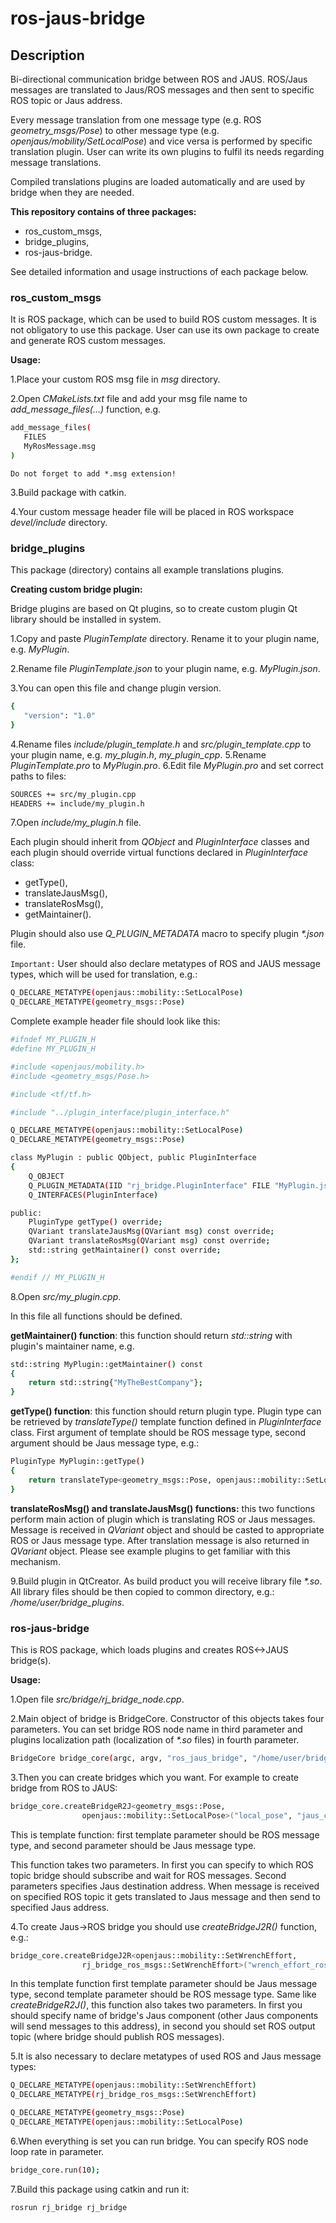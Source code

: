 # ros-jaus-bridge
## Description
Bi-directional communication bridge between ROS and JAUS. ROS/Jaus messages are translated to Jaus/ROS messages and then sent to specific ROS topic or Jaus address. 

Every message translation from one message type (e.g. ROS _geometry_msgs/Pose_) to other message type (e.g. _openjaus/mobility/SetLocalPose_) and vice versa is performed by specific translation plugin. User can write its own plugins to fulfil its needs regarding message translations.

Compiled translations plugins are loaded automatically and are used by bridge when they are needed.

**This repository contains of three packages:**
- ros_custom_msgs,
- bridge_plugins,
- ros-jaus-bridge.

See detailed information and usage instructions of each package below.
### ros_custom_msgs
It is ROS package, which can be used to build ROS custom messages. It is not obligatory to use this package. User can use its own package to create and generate ROS custom messages.

**Usage:** 

1.Place your custom ROS msg file in _msg_ directory.

2.Open _CMakeLists.txt_ file and add your msg file name to _add_message_files(...)_ function, e.g.

   ```sh
   add_message_files(
      FILES
      MyRosMessage.msg
   )
   ```

`Do not forget to add *.msg extension!`

3.Build package with catkin.

4.Your custom message header file will be placed in ROS workspace _devel/include_ directory.

### bridge_plugins
This package (directory) contains all example translations plugins. 

**Creating custom bridge plugin:**

Bridge plugins are based on Qt plugins, so to create custom plugin Qt library should be installed in system.

1.Copy and paste _PluginTemplate_ directory. Rename it to your plugin name, e.g. _MyPlugin_.

2.Rename file _PluginTemplate.json_ to your plugin name, e.g. _MyPlugin.json_.

3.You can open this file and change plugin version.

   ```sh
   {
      "version": "1.0"
   }
   ```
   
4.Rename files _include/plugin_template.h_ and _src/plugin_template.cpp_ to your plugin name, e.g. _my_plugin.h_, _my_plugin_cpp_.
5.Rename _PluginTemplate.pro_ to _MyPlugin.pro_.
6.Edit file _MyPlugin.pro_ and set correct paths to files:

   ```sh
   SOURCES += src/my_plugin.cpp
   HEADERS += include/my_plugin.h
   ```
   
7.Open _include/my_plugin.h_ file. 

Each plugin should inherit from _QObject_ and _PluginInterface_ classes and each plugin should override virtual functions declared in _PluginInterface_ class:
- getType(),
- translateJausMsg(),
- translateRosMsg(),
- getMaintainer().

Plugin should also use _Q_PLUGIN_METADATA_ macro to specify plugin _*.json_ file.

`Important:`
User should also declare metatypes of ROS and JAUS message types, which will be used for translation, e.g.:

```sh
Q_DECLARE_METATYPE(openjaus::mobility::SetLocalPose)
Q_DECLARE_METATYPE(geometry_msgs::Pose)
```

Complete example header file should look like this:

```sh
#ifndef MY_PLUGIN_H
#define MY_PLUGIN_H

#include <openjaus/mobility.h>
#include <geometry_msgs/Pose.h>

#include <tf/tf.h>

#include "../plugin_interface/plugin_interface.h"

Q_DECLARE_METATYPE(openjaus::mobility::SetLocalPose)
Q_DECLARE_METATYPE(geometry_msgs::Pose)

class MyPlugin : public QObject, public PluginInterface
{
    Q_OBJECT
    Q_PLUGIN_METADATA(IID "rj_bridge.PluginInterface" FILE "MyPlugin.json")
    Q_INTERFACES(PluginInterface)

public:
    PluginType getType() override;
    QVariant translateJausMsg(QVariant msg) const override;
    QVariant translateRosMsg(QVariant msg) const override;
    std::string getMaintainer() const override;
};

#endif // MY_PLUGIN_H
```

8.Open _src/my_plugin.cpp_.

In this file all functions should be defined. 

**getMaintainer() function**: this function should return _std::string_ with plugin's maintainer name, e.g. 

```sh
std::string MyPlugin::getMaintainer() const
{
    return std::string{"MyTheBestCompany"};
}
```

**getType() function**: this function should return plugin type. Plugin type can be retrieved by _translateType()_ template function defined in _PluginInterface_ class. First argument of template should be ROS message type, second argument should be Jaus message type, e.g.:

```sh
PluginType MyPlugin::getType()
{
    return translateType<geometry_msgs::Pose, openjaus::mobility::SetLocalPose>();
}
```

**translateRosMsg() and translateJausMsg() functions:** this two functions perform main action of plugin which is translating ROS or Jaus messages. Message is received in _QVariant_ object and should be casted to appropriate ROS or Jaus message type. After translation message is also returned in _QVariant_ object. Please see example plugins to get familiar with this mechanism. 

9.Build plugin in QtCreator. As build product you will receive library file _*.so_. All library files should be then copied to common directory, e.g.: _/home/user/bridge_plugins_.

### ros-jaus-bridge
This is ROS package, which loads plugins and creates ROS<->JAUS bridge(s).

**Usage:**

1.Open file _src/bridge/rj_bridge_node.cpp_. 

2.Main object of bridge is BridgeCore. Constructor of this objects takes four parameters. You can set bridge ROS node name in third parameter and plugins localization path (localization of _*.so_ files) in fourth parameter.

```sh
BridgeCore bridge_core(argc, argv, "ros_jaus_bridge", "/home/user/bridge_plugins/");
```

3.Then you can create bridges which you want. For example to create bridge from ROS to JAUS:

```sh
bridge_core.createBridgeR2J<geometry_msgs::Pose,
                openjaus::mobility::SetLocalPose>("local_pose", "jaus_cmp_local_pose");
```

This is template function: first template parameter should be ROS message type, and second parameter should be Jaus message type. 

This function takes two parameters. In first you can specify to which ROS topic bridge should subscribe and wait for ROS messages. Second parameters specifies Jaus destination address. When message is received on specified ROS topic it gets translated to Jaus message and then send to specified Jaus address.

4.To create Jaus->ROS bridge you should use _createBridgeJ2R()_ function, e.g.:

```sh
bridge_core.createBridgeJ2R<openjaus::mobility::SetWrenchEffort,
                rj_bridge_ros_msgs::SetWrenchEffort>("wrench_effort_ros", "wrench_effort_out");
```

In this template function first template parameter should be Jaus message type, second template parameter should be ROS message type. Same like _createBridgeR2J()_, this function also takes two parameters. In first you should specify name of bridge's Jaus component (other Jaus components will send messages to this address), in second you should set ROS output topic (where bridge should publish ROS messages).

5.It is also necessary to declare metatypes of used ROS and Jaus message types:

```sh
Q_DECLARE_METATYPE(openjaus::mobility::SetWrenchEffort)
Q_DECLARE_METATYPE(rj_bridge_ros_msgs::SetWrenchEffort)

Q_DECLARE_METATYPE(geometry_msgs::Pose)
Q_DECLARE_METATYPE(openjaus::mobility::SetLocalPose)
```

6.When everything is set you can run bridge. You can specify ROS node loop rate in parameter.

```sh
bridge_core.run(10);
```

7.Build this package using catkin and run it:

```sh
rosrun rj_bridge rj_bridge
```
